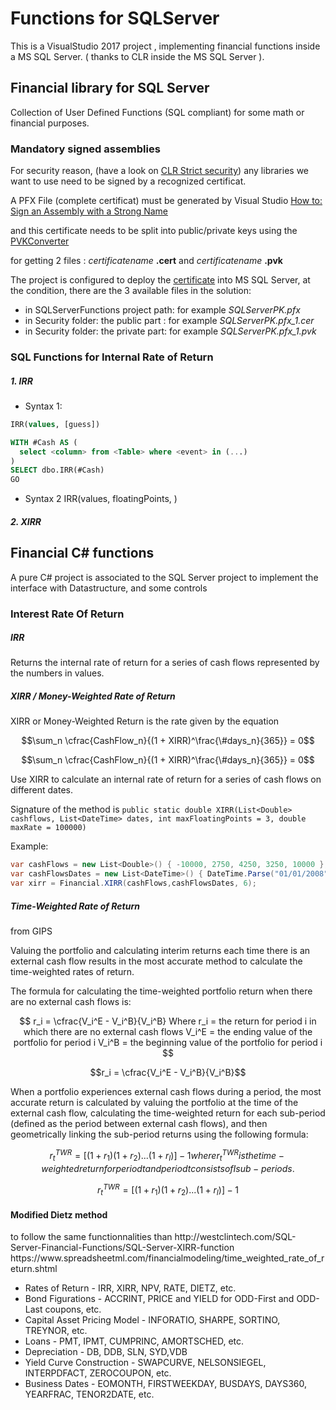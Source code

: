 ﻿# Functions for SQLServer

This is a VisualStudio 2017 project , implementing financial functions inside a MS SQL Server. ( thanks to CLR inside the MS SQL Server ).

## Financial library for SQL Server

Collection of User Defined Functions (SQL compliant) for some math or financial purposes.

### Mandatory signed assemblies

For security reason, (have a look on [CLR Strict security](https://docs.microsoft.com/en-us/sql/database-engine/configure-windows/clr-strict-security?view=sql-server-2017)) any libraries we want to use need to be signed by a recognized certificat.

A PFX File (complete certificat) must be generated by Visual Studio [How to: Sign an Assembly with a Strong Name](https://docs.microsoft.com/en-us/dotnet/framework/app-domains/how-to-sign-an-assembly-with-a-strong-name)

and this certificate needs to be split into public/private keys using the [PVKConverter](https://www.microsoft.com/en-us/download/confirmation.aspx?id=40812)

for getting 2 files : *certificatename* **.cert** and *certificatename* **.pvk**

The project is configured to deploy the [certificate](https://docs.microsoft.com/en-us/sql/t-sql/statements/create-certificate-transact-sql?view=sql-server-2017) into MS SQL Server, at the condition, there are the 3 available files in the solution:

* in SQLServerFunctions project path: for example *SQLServerPK.pfx*
* in Security folder: the public part : for example *SQLServerPK.pfx_1.cer*
* in Security folder: the private part: for example *SQLServerPK.pfx_1.pvk*

### SQL Functions for Internal Rate of Return

##### 1. IRR

* Syntax 1:
```sql
IRR(values, [guess])

WITH #Cash AS (
  select <column> from <Table> where <event> in (...) 
)
SELECT dbo.IRR(#Cash)
GO
```
* Syntax 2
IRR(values, floatingPoints,  )

##### 2. XIRR


## Financial C# functions

A pure C# project is associated to the SQL Server project to implement the interface with Datastructure, and some controls


### Interest Rate Of Return

##### IRR

Returns the internal rate of return for a series of cash flows represented by the numbers in values.

##### XIRR / Money-Weighted Rate of Return

XIRR or Money-Weighted Return is the rate given by the equation

```math
\sum_n \cfrac{CashFlow_n}{(1 + XIRR)^\frac{\#days_n}{365}}  = 0
```

$$\sum_n \cfrac{CashFlow_n}{(1 + XIRR)^\frac{\#days_n}{365}}  = 0$$

Use XIRR to calculate an internal rate of return for a series of cash flows on different dates. 

Signature of the method is `public static double XIRR(List<Double> cashflows, List<DateTime> dates, int maxFloatingPoints = 3, double maxRate = 100000)`

Example:

```cs
var cashFlows = new List<Double>() { -10000, 2750, 4250, 3250, 10000 };
var cashFlowsDates = new List<DateTime>() { DateTime.Parse("01/01/2008"), DateTime.Parse("01/03/2008"), DateTime.Parse("30/10/2008"), DateTime.Parse("15/02/2009"), DateTime.Parse("01/04/2009") };
var xirr = Financial.XIRR(cashFlows,cashFlowsDates, 6);

```


##### Time-Weighted Rate of Return

from GIPS 
 
Valuing the portfolio and calculating interim returns each time there is an external cash flow results in the most accurate method to calculate the time-weighted rates of return. 
 
The formula for calculating the time-weighted portfolio return when there are no external cash flows is: 
```math

r_i = \cfrac{V_i^E - V_i^B}{V_i^B}

Where
r_i = the return for period i in which there are no external cash flows

V_i^E = the ending value of the portfolio for period i 

V_i^B = the beginning value of the portfolio for period i 

```

$$r_i = \cfrac{V_i^E - V_i^B}{V_i^B}$$


When a portfolio experiences external cash flows during a period, the most accurate return is calculated by valuing the portfolio at the time of the external cash flow, calculating the time-weighted return for each sub-period (defined as the period between external cash flows), and then geometrically linking the sub-period returns using the following formula: 

```math

r_t^{TWR} = \bigg[ ( 1 + r_1 )  ( 1+ r_2 ) ... (1 + r_I )  \bigg] - 1 

 where r_t^{TWR} is the time-weighted return for period t and period t consists of I sub-periods. 

```

$$r_t^{TWR} = \bigg[ ( 1 + r_1 )  ( 1+ r_2 ) ... (1 + r_I )  \bigg] - 1 $$




 #### Modified Dietz method

<TO BE DONE>
to follow the same functionnalities than
http://westclintech.com/SQL-Server-Financial-Functions/SQL-Server-XIRR-function
https://www.spreadsheetml.com/financialmodeling/time_weighted_rate_of_return.shtml


* Rates of Return - IRR, XIRR, NPV, RATE, DIETZ, etc.
* Bond Figurations - ACCRINT, PRICE and YIELD for ODD-First and ODD-Last coupons, etc.
* Capital Asset Pricing Model - INFORATIO, SHARPE, SORTINO, TREYNOR, etc.
* Loans - PMT, IPMT, CUMPRINC, AMORTSCHED, etc.
* Depreciation - DB, DDB, SLN, SYD,VDB
* Yield Curve Construction - SWAPCURVE, NELSONSIEGEL, INTERPDFACT, ZEROCOUPON, etc.
* Business Dates - EOMONTH, FIRSTWEEKDAY, BUSDAYS, DAYS360, YEARFRAC, TENOR2DATE, etc.